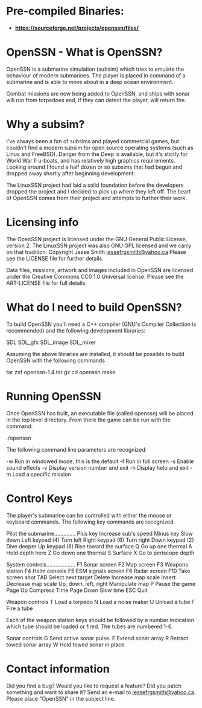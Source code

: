 # Pre-compiled Binaries: 
+ **https://sourceforge.net/projects/openssn/files/**

OpenSSN - What is OpenSSN?
==========================

OpenSSN is a submarine simulation (subsim) which tries to emulate
the behaviour of modern submarines. The player is placed in command
of a submarine and is able to move about in a deep ocean environment.

Combat missions are now being added to OpenSSN, and ships with
sonar will run from torpedoes and, if they can detect the player,
will return fire.



Why a subsim?
======================

I've always been a fan of subsims and played commercial games,
but couldn't find a modern subsim for open source operating systems
(such as Linux and FreeBSD). Danger from the Deep is available,
but it's stictly for World War II u-boats, and has relatively high
graphics requirements. Looking around I found a half dozen or so
subsims that had begun and dropped away shortly after beginning development.

The LinuxSSN project had laid a solid foundation before the developers
dropped the project and I decided to pick up where they left off.
The heart of OpenSSN comes from their project and attempts to further
their work.




Licensing info
====================

The OpenSSN project is licensed under the GNU General Public License,
version 2. The LinuxSSN project was also GNU GPL licensed and we
carry on that tradition. Copyright Jesse Smith <jessefrgsmith@yahoo.ca>
Please see the LICENSE file for further details.

Data files, missions, artwork and images included in OpenSSN are
licensed under the Creative Commons CC0 1.0 Universal license. 
Please see the ART-LICENSE file for full details.




What do I need to build OpenSSN?
=================================

To build OpenSSN you'll need a C++ compiler (GNU's Compiler Collection
is recommended) and the following development libraries:

SDL
SDL_gfx
SDL_image
SDL_mixer

Assuming the above libraries are installed, it should be possible to
build OpenSSN with the following commands

tar zxf openssn-1.4.tar.gz
cd openssn
make





Running OpenSSN
==================================

Once OpenSSN has built, an executable file (called openssn) will
be placed in the top level directory. From there
the game can be run with the command:

./openssn

The following command line parameters are recognized:

-w		Run in windowed mode, this is the default
-f		Run in full screen
-s		Enable sound effects
-v		Display version number and exit
-h		Display help and exit
-m <mission> 	Load a specific mission




Control Keys
===========================

The player's submarine can be controlled with either the mouse 
or keyboard commands. The following key commands are recognized.

Pilot the submarine..............
Plus key		Increase sub's speed
Minus key		Slow down
Left keypad (4)		Turn left
Right keypad (6)	Turn right
Down keypad (2)		Dive deeper
Up keypad (8)		Rise toward the surface
Q			Go up one thermal
A			Hold depth here
Z			Go down one thermal
S			Surface
X			Go to periscope depth


System controls...................
F1			Sonar screen
F2			Map screen
F3			Weapons station
F4			Helm console
F5			ESM signals screen
F6			Radar screen
F10			Take screen shot
TAB			Select next target
Delete			Increase map scale
Insert			Decrease map scale
Up, down, left, right	Manipulate map
P			Pause the game
Page Up			Compress Time
Page Down		Slow time
ESC 			Quit



Weapon controls 
T			Load a torpedo
N			Load a noise maker
U			Unload a tube
F			Fire a tube

Each of the weapon station keys should be followed by
a number indication which tube should be loaded or fired.
The tubes are numbered 1-6.


Sonar controls
G			Send active sonar pulse.
E			Extend sonar array
R			Retract towed sonar array
W			Hold towed sonar in place




Contact information
============================

Did you find a bug? Would you like to request a feature? Did
you patch something and want to share it? Send an e-mail to
jessefrgsmith@yahoo.ca. Please place "OpenSSN" in the subject line.


